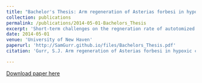 ```yaml
---
title: "Bachelor's Thesis: Arm regeneration of Asterias forbesi in hypoxic conditions"
collection: publications
permalink: /publications/2014-05-01-Bachelors_Thesis
excerpt: 'Short-term challenges on the regneration rate of autotomized Forbes' sea stars (Asterias forbesi). An example of early independant research to close my undergrad experience. This work is not citable and is likely only found in the university department record'
date: 2014-05-01
venue: 'University of New Haven'
paperurl: 'http://SamGurr.github.io/files/Bachelors_Thesis.pdf'
citation: 'Gurr, S.J. Arm regeneration of Asterias forbesi in hypoxic conditions. University of New Haven (Bachelor's Thesis - NOT a real citation), 2014.'

---
```


[Download paper here](http://SamGurr.github.io/files/Bachelors_Thesis.pdf)
